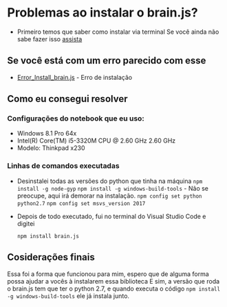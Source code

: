 # Problemas ao instalar o brain.js? #

  * Primeiro temos que saber como instalar via terminal
  Se você ainda não sabe fazer isso [assista](https://www.youtube.com/watch?v=RfbgCBCWME8)

## Se você está com um erro parecido com esse

 * [Error_Install_brain.js](https://github.com/BrainJS/brain.js/issues/390) - Erro de instalação

## Como eu consegui resolver

 ### Configurações do notebook que eu uso:
 
  * Windows 8.1 Pro 64x
  * Intel(R) Core(TM) i5-3320M CPU @ 2.60 GHz 2.60 GHz
  * Modelo: Thinkpad x230

 ### Linhas de comandos executadas
  
  * Desinstalei todas as versões do python que tinha na máquina
    `npm install -g node-gyp`
    `npm install -g windows-build-tools` - Não se preocupe, aqui irá demorar na instalação.
    `npm config set python python2.7`
    `npm config set msvs_version 2017`
  
  * Depois de todo executado, fui no terminal do Visual Studio Code e digitei

    `npm install brain.js`

## Cosiderações finais

  Essa foi a forma que funcionou para mim, espero que de alguma forma possa ajudar a vocês à instalarem essa biblioteca
  E sim, a versão que roda o brain.js tem que ter o python 2.7, e quando executa o código ```npm install -g windows-build-tools``` ele já instala junto.